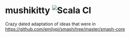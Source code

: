 # mushikitty ![Scala CI](https://github.com/stephen-lazaro/mushikitty/workflows/Scala%20CI/badge.svg)


Crazy dated adaptation of ideas that were in https://github.com/emilypi/smash/tree/master/smash-core

